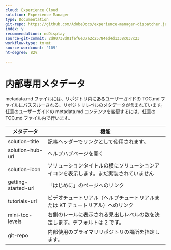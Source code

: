 ```yaml
---
cloud: Experience Cloud
solution: Experience Manager
type: Documentation
git-repo: https://github.com/AdobeDocs/experience-manager-dispatcher.ja-JP
index: y
recommendations: noDisplay
source-git-commit: 2d90738d01fef6e37a2c25784ed4d1338c037c23
workflow-type: tm+mt
source-wordcount: '109'
ht-degree: 82%

---
```



# 内部専用メタデータ

metadata.md ファイルには、リポジトリ内にあるユーザーガイドの TOC.md ファイルにパススルーされる、リポジトリレベルのメタデータが含まれています。任意のユーザーガイドの metadata.md コンテンツを変更するには、任意の TOC.md ファイル内で行います。

| メタデータ | 機能 |
|--- |--- |
| solution-title | 記事ヘッダーでリンクとして使用されます。 |
| solution-hub-url | ヘルプハブページを開く |
| solution-icon | ソリューションタイトルの横にソリューションアイコンを表示します。まだ実装されていません |
| getting-started-url | 「はじめに」のページへのリンク |
| tutorials-url | ビデオチュートリアル（ヘルプチュートリアルまたは KT チュートリアル）へのリンク |
| mini-toc-levels | 右側のレールに表示される見出しレベルの数を決定します。デフォルトは 2 です。 |
| git-repo | 内部使用のプライマリリポジトリの場所を指定します。 |
